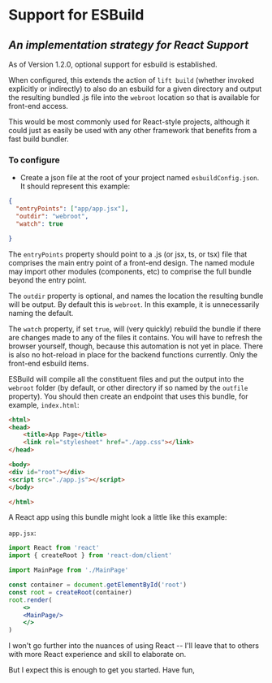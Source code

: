 # Support for ESBuild
## _An implementation strategy for React Support_

As of Version 1.2.0, optional support for esbuild is established.  

When configured, this extends the action of `lift build` (whether invoked explicitly or indirectly) to also do an 
esbuild for a given directory and output the resulting bundled .js file into the `webroot` location so that is available for front-end access.

This would be most commonly used for React-style projects, although it could just as easily be used with any other framework that benefits from a 
fast build bundler.

### To configure

- Create a json file at the root of your project named `esbuildConfig.json`. It should represent this example:

```json
{
  "entryPoints": ["app/app.jsx"],
  "outdir": "webroot",
  "watch": true

}
```
The `entryPoints` property should point to a .js (or jsx, ts, or tsx) file that comprises the main entry point of a front-end design.
The named module may import other modules (components, etc) to comprise the full bundle beyond the entry point.

The `outdir` property is optional, and names the location the resulting bundle will be output.  By default this is `webroot`. In this example, it is unnecessarily naming the default.

The `watch` property, if set `true`, will (very quickly) rebuild the bundle if there are changes made to any of the files it contains.
You will have to refresh the browser yourself, though, because this automation is not yet in place.
There is also no hot-reload in place for the backend functions currently. Only the front-end esbuild items.

ESBuild will compile all the constituent files and put the output into the `webroot` folder (by default, or other directory if so named by the `outfile` property).
You should then create an endpoint that uses this bundle, for example, `index.html`:
```html
<html>
<head>
    <title>App Page</title>
    <link rel="stylesheet" href="./app.css"></link>
</head>

<body>
<div id="root"></div>
<script src="./app.js"></script>
</body>

</html>
```
A React app using this bundle might look a little like this example:

`app.jsx`:
```jsx
import React from 'react'
import { createRoot } from 'react-dom/client'

import MainPage from './MainPage'

const container = document.getElementById('root')
const root = createRoot(container)
root.render(
    <>
    <MainPage/>
    </>
)
```
I won't go further into the nuances of using React -- I'll leave that to others with more React experience and skill to elaborate on.

But I expect this is enough to get you started.  Have fun,